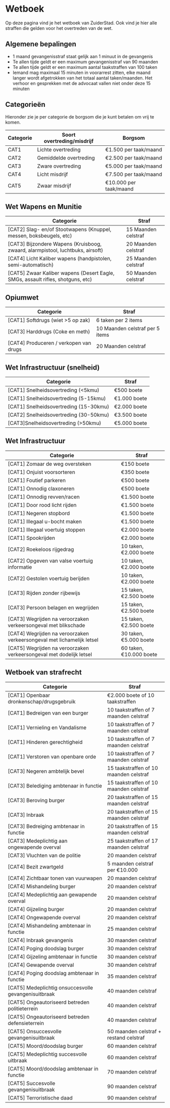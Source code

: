 # Wetboek
Op deze pagina vind je het wetboek van ZuiderStad. Ook vind je hier alle straffen die gelden voor het overtreden van de wet.

## Algemene bepalingen
<ul><li>1 maand gevangenisstraf staat gelijk aan 1 minuut in de gevangenis</li>
<li>Te allen tijde geldt er een maximum gevangenisstraf van 90 maanden</li>
<li>Te allen tijde geldt er een maximum aantal taakstraffen van 100 taken</li>
<li>Iemand mag maximaal 15 minuten in voorarrest zitten, elke maand langer wordt afgetrokken van het totaal aantal taken/maanden. Het verhoor en gesprekken met de advocaat vallen niet onder deze 15 minuten</li></ul>

## Categorieën
Hieronder zie je per categorie de borgsom die je kunt betalen om vrij te komen.
<table>
<thead><th>Categorie</th><th>Soort overtreding/misdrijf</th><th>Borgsom</th></tr></thead><tbody>
 <tr><td>CAT1</td><td>Lichte overtreding</td><td>€1.500 per taak/maand</td></tr>
 <tr><td>CAT2</td><td>Gemiddelde overtreding</td><td>€2.500 per taak/maand</td></tr>
 <tr><td>CAT3</td><td>Zware overtreding</td><td>€5.000 per taak/maand</td></tr>
 <tr><td>CAT4</td><td>Licht misdrijf</td><td>€7.500 per taak/maand</td></tr>
 <tr><td>CAT5</td><td>Zwaar misdrijf</td><td>€10.000 per taak/maand</td></tr>
</tbody></table>

## Wet Wapens en Munitie
<table>
<thead><th>Categorie</th><th>Straf</th><tbody>
 <tr><td>[CAT2] Slag- en/of Stootwapens (Knuppel, messen, boksbeugels, etc)</td><td>15 Maanden celstraf</td></tr>
 <tr><td>[CAT3] Bijzondere Wapens (Kruisboog, zwaard, alarmpistool, luchtbuks, airsoft)</td><td>20 Maanden celstraf</td></tr>
 <tr><td>[CAT4] Licht Kaliber wapens (handpistolen, semi-automatisch)</td><td>25 Maanden celstraf</td></tr>
 <tr><td>[CAT5] Zwaar Kaliber wapens (Desert Eagle, SMGs, assault rifles, shotguns, etc)</td><td>50 Maanden celstraf</td></tr>
</tbody></table>

## Opiumwet
<table>
<thead><th>Categorie</th><th>Straf</th><tbody>
 <tr><td>[CAT1] Softdrugs (wiet >5 op zak)</td><td>6 taken per 2 items</td></tr>
 <tr><td>[CAT3] Harddrugs (Coke en meth)</td><td>10 Maanden celstraf per 5 items</td></tr>
 <tr><td>[CAT4] Produceren / verkopen van drugs</td><td>20 Maanden celstraf</td></tr>
</tbody></table>

## Wet Infrastructuur (snelheid)
<table>
<thead><th>Categorie</th><th>Straf</th><tbody>
 <tr><td>[CAT1] Snelheidsovertreding (<5kmu)</td><td>€500 boete</td></tr>
 <tr><td>[CAT1] Snelheidsovertreding (5-15kmu)</td><td>€1.000 boete</td></tr>
 <tr><td>[CAT1] Snelheidsovertreding (15-30kmu)</td><td>€2.000 boete</td></tr>
 <tr><td>[CAT2] Snelheidsovertreding (30-50kmu)</td><td>€3.500 boete</td></tr>
 <tr><td>[CAT3]Snelheidsovertreding (>50kmu)</td><td>€5.000 boete</td></tr>
</tbody></table>

## Wet Infrastructuur
<table>
<thead><th>Categorie</th><th>Straf</th><tbody>
 <tr><td>[CAT1] Zomaar de weg oversteken</td><td>€150 boete</td></tr>
 <tr><td>[CAT1] Onjuist voorsorteren</td><td>€350 boete</td></tr>
 <tr><td>[CAT1] Foutief parkeren</td><td>€500 boete</td></tr>
 <tr><td>[CAT1] Onnodig claxoneren</td><td>€500 boete</td></tr>
 <tr><td>[CAT1] Onnodig revven/racen</td><td>€1.500 boete</td></tr>
 <tr><td>[CAT1] Door rood licht rijden</td><td>€1.500 boete</td></tr>
 <tr><td>[CAT1] Negeren stopbord</td><td>€1.500 boete</td></tr>
 <tr><td>[CAT1] Illegaal u-bocht maken</td><td>€1.500 boete</td></tr>
 <tr><td>[CAT1] Illegaal voertuig stoppen</td><td>€2.000 boete</td></tr>
 <tr><td>[CAT1] Spookrijden</td><td>€2.000 boete</td></tr>
 <tr><td>[CAT2] Roekeloos rijgedrag</td><td>10 taken, €2.000 boete</td></tr>
 <tr><td>[CAT2] Opgeven van valse voertuig informatie </td><td>10 taken, €2.000 boete</td></tr>
 <tr><td>[CAT2] Gestolen voertuig berijden </td><td>10 taken, €2.000 boete</td></tr>
 <tr><td>[CAT3] Rijden zonder rijbewijs </td><td>15 taken, €2.500 boete</td></tr>
 <tr><td>[CAT3] Persoon belagen en wegrijden </td><td>15 taken, €2.500 boete</td></tr>
 <tr><td>[CAT3] Wegrijden na veroorzaken verkeersongeval met blikschade</td><td>15 taken, €2.500 boete</td></tr>
 <tr><td>[CAT4] Wegrijden na veroorzaken verkeersongeval met lichamelijk letsel</td><td>30 taken, €5.000 boete</td></tr>
 <tr><td>[CAT5] Wegrijden na veroorzaken verkeersongeval met dodelijk letsel</td><td>60 taken, €10.000 boete</td></tr>
</tbody></table>

## Wetboek van strafrecht
<table>
<thead><th>Categorie</th><th>Straf</th><tbody>
 <tr><td>[CAT1] Openbaar dronkenschap/drugsgebruik</td><td>€2.000 boete of 10 taakstraffen</td></tr>
 <tr><td>[CAT1] Bedreigen van een burger</td><td>10 taakstraffen of 7 maanden celstraf</td></tr>
 <tr><td>[CAT1] Vernieling en Vandalisme</td><td>10 taakstraffen of 7 maanden celstraf</td></tr>
 <tr><td>[CAT1] Hinderen gerechtigheid</td><td>10 taakstraffen of 7 maanden celstraf</td></tr>
 <tr><td>[CAT1] Verstoren van openbare orde</td><td>10 taakstraffen of 7 maanden celstraf</td></tr>
 <tr><td>[CAT3] Negeren ambtelijk bevel</td><td>15 taakstraffen of 10 maanden celstraf</td></tr>
 <tr><td>[CAT3] Belediging ambtenaar in functie</td><td>15 taakstraffen of 10 maanden celstraf</td></tr>
 <tr><td>[CAT3] Beroving burger</td><td>20 taakstraffen of 15 maanden celstraf</td></tr>
 <tr><td>[CAT3] Inbraak</td><td>20 taakstraffen of 15 maanden celstraf</td></tr>
 <tr><td>[CAT3] Bedreiging ambtenaar in functie </td><td>20 taakstraffen of 15 maanden celstraf</td></tr>
 <tr><td>[CAT3] Medeplichtig aan ongewapende overval</td><td>25 taakstraffen of 17 maanden celstraf</td></tr>
 <tr><td>[CAT3] Vluchten van de politie</td><td>20 maanden celstraf</td></tr>
 <tr><td>[CAT4] Bezit zwartgeld</td><td>5 maanden celstraf per €10.000</td></tr>
 <tr><td>[CAT4] Zichtbaar tonen van vuurwapen</td><td>20 maanden celstraf</td></tr>
 <tr><td>[CAT4] Mishandeling burger </td><td>20 maanden celstraf</td></tr>
 <tr><td>[CAT4] Medeplichtig aan gewapende overval</td><td>20 maanden celstraf</td></tr>
 <tr><td>[CAT4] Gijzeling burger</td><td>20 maanden celstraf</td></tr>
 <tr><td>[CAT4] Ongewapende overval</td><td>20 maanden celstraf</td></tr>
 <tr><td>[CAT4] Mishandeling ambtenaar in functie </td><td>25 maanden celstraf</td></tr>
 <tr><td>[CAT4] Inbraak gevangenis</td><td>30 maanden celstraf</td></tr>
 <tr><td>[CAT4] Poging doodslag burger</td><td>30 maanden celstraf</td></tr>
 <tr><td>[CAT4] Gijzeling ambtenaar in functie</td><td>30 maanden celstraf</td></tr>
 <tr><td>[CAT4] Gewapende overval</td><td>30 maanden celstraf</td></tr>
 <tr><td>[CAT4] Poging doodslag ambtenaar in functie</td><td>35 maanden celstraf</td></tr>
 <tr><td>[CAT5] Medeplichtig onsuccesvolle gevangenisuitbraak</td><td>40 maanden celstraf</td></tr>
 <tr><td>[CAT5] Ongeautoriseerd betreden politieterrein</td><td>40 maanden celstraf</td></tr>
 <tr><td>[CAT5] Ongeautoriseerd betreden defensieterrein</td><td>40 maanden celstraf</td></tr>
 <tr><td>[CAT5] Onsuccesvolle gevangenisuitbraak</td><td>50 maanden celstraf + restand celstraf</td></tr>
 <tr><td>[CAT5] Moord/doodslag burger </td><td>60 maanden celstraf</td></tr>
 <tr><td>[CAT5] Medeplichtig succesvolle uitbraak</td><td>60 maanden celstraf</td></tr>
 <tr><td>[CAT5] Moord/doodslag ambtenaar in functie</td><td>70 maanden celstraf</td></tr>
 <tr><td>[CAT5] Succesvolle gevangenisuitbraak</td><td>90 maanden celstraf</td></tr>
 <tr><td>[CAT5] Terroristische daad</td><td>90 maanden celstraf</td></tr>
</tbody></table>
